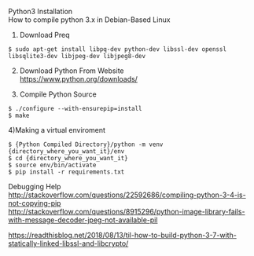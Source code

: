 Python3 Installation    
How to compile python 3.x in Debian-Based Linux    
1) Download Preq    
```shell
$ sudo apt-get install libpq-dev python-dev libssl-dev openssl libsqlite3-dev libjpeg-dev libjpeg8-dev
```
2) Download Python From Website    
https://www.python.org/downloads/    

3) Compile Python Source
```shell
$ ./configure --with-ensurepip=install
$ make
```

4)Making a virtual enviroment 
````
$ {Python Compiled Directory}/python -m venv {directory_where_you_want_it}/env    
$ cd {directory_where_you_want_it}
$ source env/bin/activate
$ pip install -r requirements.txt
````
    
Debugging Help    
http://stackoverflow.com/questions/22592686/compiling-python-3-4-is-not-copying-pip     
http://stackoverflow.com/questions/8915296/python-image-library-fails-with-message-decoder-jpeg-not-available-pil


https://readthisblog.net/2018/08/13/til-how-to-build-python-3-7-with-statically-linked-libssl-and-libcrypto/
